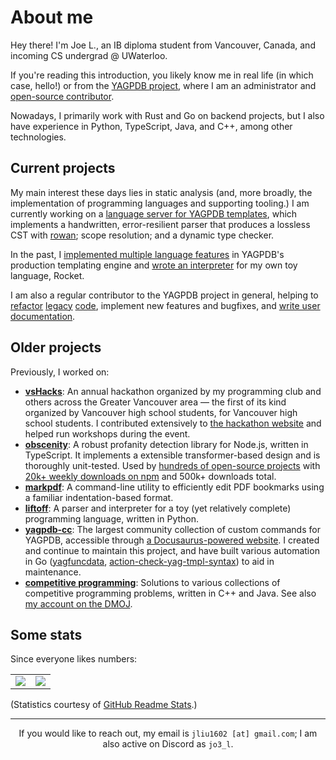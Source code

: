 # About me

Hey there! I'm Joe L., an IB diploma student from Vancouver, Canada, and incoming CS undergrad @ UWaterloo.

If you're reading this introduction, you likely know me in real life (in which case, hello!) or from
the [YAGPDB project](https://yagpdb.xyz), where I am an administrator and [open-source
contributor](https://github.com/botlabs-gg/yagpdb/commits?author=jo3-l).

Nowadays, I primarily work with Rust and Go on backend projects, but I also have experience in
Python, TypeScript, Java, and C++, among other technologies.

## Current projects

My main interest these days lies in static analysis (and, more broadly, the implementation of
programming languages and supporting tooling.) I am currently working on a [language server for YAGPDB
templates](https://github.com/jo3-l/yag-template-lsp), which implements a
handwritten, error-resilient parser that produces a lossless CST with
[rowan](https://github.com/rust-analyzer/rowan); scope resolution; and a dynamic type checker.

In the past, I [implemented multiple language
features](https://github.com/botlabs-gg/template/commits/master/?author=jo3-l) in YAGPDB's
production templating engine and [wrote an interpreter](https://github.com/jo3-l/liftoff) for my own
toy language, Rocket.

I am also a regular contributor to the YAGPDB project in general, helping to
[refactor](https://github.com/botlabs-gg/yagpdb/pull/1646)
[legacy](https://github.com/botlabs-gg/yagpdb/pull/1649)
[code](https://github.com/botlabs-gg/yagpdb/pull/1218), implement new features and bugfixes, and
[write user documentation](https://github.com/botlabs-gg/yagpdb-docs-v2).

## Older projects

Previously, I worked on:

- [**vsHacks**](https://vshacks.tech): An annual hackathon organized by my programming club and
  others across the Greater Vancouver area — the first of its kind organized by Vancouver high
  school students, for Vancouver high school students. I contributed extensively to [the hackathon
  website](https://github.com/vsHacks/vshacks.github.io) and helped run workshops during the event.
- [**obscenity**](https://github.com/jo3-l/obscenity): A robust profanity detection library for
  Node.js, written in TypeScript. It implements a extensible transformer-based design and is
  thoroughly unit-tested. Used by [hundreds of open-source
  projects](https://github.com/jo3-l/obscenity/network/dependents) with [20k+ weekly downloads on
  npm](https://www.npmjs.com/package/obscenity) and 500k+ downloads total.
- [**markpdf**](https://github.com/jo3-l/markpdf): A command-line utility to efficiently edit PDF
  bookmarks using a familiar indentation-based format.
- [**liftoff**](https://github.com/jo3-l/liftoff): A parser and interpreter for a toy (yet
  relatively complete) programming language, written in Python.
- [**yagpdb-cc**](https://github.com/yagpdb-cc/yagpdb-cc): The largest community collection of
  custom commands for YAGPDB, accessible through [a Docusaurus-powered
  website](https://yagpdb-cc.github.io). I created and continue to maintain this project, and have
  built various automation in Go ([yagfuncdata](https://github.com/jo3-l/yagfuncdata),
  [action-check-yag-tmpl-syntax](https://github.com/jo3-l/action-check-yag-tmpl-syntax)) to aid in
  maintenance.
- [**competitive programming**](https://github.com/jo3-l/cp-practice): Solutions to various collections of
  competitive programming problems, written in C++ and Java. See also [my account on the
  DMOJ](https://dmoj.ca/user/jo3_l).

## Some stats

Since everyone likes numbers:

<table>
  <tr>
    <td align="center" style="padding=0;width=50%;">
      <img align="center" style="padding=0;" src="https://github-readme-stats.vercel.app/api/?username=jo3-l&show_icons=true&title_color=4F8CC9&text_color=9f9f9f&bg_color=00000000&hide_border=true&icon_color=4F8CC9&hide_title=true&count_private=true" />
    </td>
    <td align="center" style="padding=0;width=50%;">
      <img align="center" style="padding=0;" src="https://github-readme-stats.quantumlytangled.vercel.app/api/top-langs/?username=jo3-l&layout=compact&show_icons=true&title_color=4F8CC9&text_color=9f9f9f&bg_color=00000000&hide_border=true&icon_color=00000000&count_private=true&hide=lua" />
    </td>
  </tr>
</table>

(Statistics courtesy of [GitHub Readme Stats](https://github.com/anuraghazra/github-readme-stats).)

---

<div align="center">

If you would like to reach out, my email is `jliu1602 [at] gmail.com`; I am also active on Discord as `jo3_l`.

</div>
